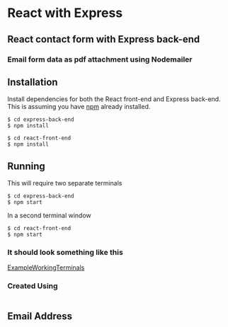 # React with Express 

## React contact form with Express back-end
### Email form data as pdf attachment using Nodemailer

## Installation

Install dependencies for both the React front-end and Express back-end.
This is assuming you have [npm](https://www.npmjs.com/get-npm) already installed.

```
$ cd express-back-end
$ npm install	

$ cd react-front-end
$ npm install
```


## Running

This will require two separate terminals

```
$ cd express-back-end 
$ npm start
```

In a second terminal window

```
$ cd react-front-end 
$ npm start
```

### It should look something like this
[ExampleWorkingTerminals](https://raw.githubusercontent.com/tsgardiner/SecondReactThing/master/images/terminalExample.JPG)


### Created Using

```html

```


## Email Address
```javascript
	


```

